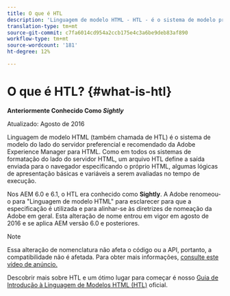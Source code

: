 ```yaml
---
title: O que é HTL
description: 'Linguagem de modelo HTML - HTL - é o sistema de modelo preferencial e recomendado do Adobe Experience Manager para HTML. '
translation-type: tm+mt
source-git-commit: c7fa6014cd954a2ccb175e4c3a6be9deb83af890
workflow-type: tm+mt
source-wordcount: '181'
ht-degree: 12%

---
```



# O que é HTL? {#what-is-htl}

**Anteriormente Conhecido Como  *Sightly***

Atualizado: Agosto de 2016

Linguagem de modelo HTML (também chamada de HTL) é o sistema de modelo do lado do servidor preferencial e recomendado da Adobe Experience Manager para HTML. Como em todos os sistemas de formatação do lado do servidor HTML, um arquivo HTL define a saída enviada para o navegador especificando o próprio HTML, algumas lógicas de apresentação básicas e variáveis a serem avaliadas no tempo de execução.

Nos AEM 6.0 e 6.1, o HTL era conhecido como **Sightly**. A Adobe renomeou-o para &quot;Linguagem de modelo HTML&quot; para esclarecer para que a especificação é utilizada e para alinhar-se às diretrizes de nomeação da Adobe em geral. Esta alteração de nome entrou em vigor em agosto de 2016 e se aplica AEM versão 6.0 e posteriores.

>[!NOTE]
>
>Essa alteração de nomenclatura não afeta o código ou a API, portanto, a compatibilidade não é afetada. Para obter mais informações, [consulte este vídeo de anúncio.](https://helpx.adobe.com/experience-manager/how-to/announce-htl.html)

Descobrir mais sobre HTL e um ótimo lugar para começar é nosso [Guia de Introdução à Linguagem de Modelos HTML (HTL)](overview.md) oficial.
